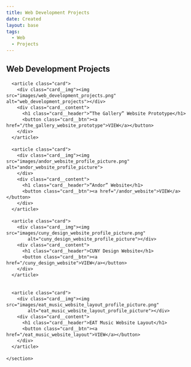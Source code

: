 ```yaml
---
title: Web Development Projects
date: Created
layout: base
tags:
  - Web
  - Projects
---
```


<h2 class="section-head">Web Development Projects</h2>
    <section class="grid">

      <article class="card">
        <div class="card__img"><img src="images/web_development_projects.png" alt="web_development_projects"></div>
        <div class="card__content">
          <h1 class="card__header">“The Gallery” Website Prototype</h1>
          <button class="card__btn"><a href="/the_gallery_website_prototype">VIEW</a></button>
        </div>
      </article>

      <article class="card">
        <div class="card__img"><img src="images/andor_website_profile_picture.png" alt="andor_website_profile_picture">
        </div>
        <div class="card__content">
          <h1 class="card__header">“Andor” Website</h1>
          <button class="card__btn"><a href="/andor_website">VIEW</a></button>
        </div>
      </article>

      <article class="card">
        <div class="card__img"><img src="images/cuny_design_website_profile_picture.png"
            alt="cuny_design_website_profile_picture"></div>
        <div class="card__content">
          <h1 class="card__header">CUNY Design Website</h1>
          <button class="card__btn"><a href="/cuny_design_website">VIEW</a></button>
        </div>
      </article>


      <article class="card">
        <div class="card__img"><img src="images/eat_music_website_layout_profile_picture.png"
            alt="eat_music_website_layout_profile_picture"></div>
        <div class="card__content">
          <h1 class="card__header">EAT Music Website Layout</h1>
          <button class="card__btn"><a href="/eat_music_website_layout">VIEW</a></button>
        </div>
      </article>

    </section>